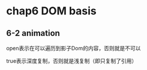 # chap6 DOM basis

## 6-2 animation

open表示在可以遍历到影子Dom的内容，否则就是不可以

true表示深度复制，否则就是浅复制（即只复制了引用）






